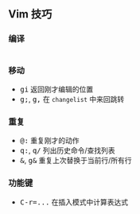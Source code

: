 ## Vim 技巧

### 编译

```

```

### 移动

- <kbd>gi</kbd> 返回刚才编辑的位置
- <kbd>g;</kbd>, <kbd>g,</kbd> 在 `changelist` 中来回跳转

### 重复

- <kbd>@:</kbd> 重复刚才的动作
- <kbd>q:</kbd>, <kbd>q/</kbd> 列出历史命令/查找列表
- <kbd>&</kbd>, <kbd>g&</kbd> 重复上次替换于当前行/所有行

### 功能键

- <kbd>C-r</kbd><kbd>=</kbd><kbd>...</kbd> 在插入模式中计算表达式
